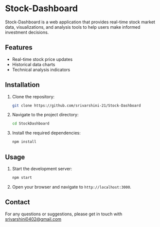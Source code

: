 # Stock-Dashboard

Stock-Dashboard is a web application that provides real-time stock market data, visualizations, and analysis tools to help users make informed investment decisions.

## Features

- Real-time stock price updates
- Historical data charts
- Technical analysis indicators

## Installation

1. Clone the repository:
    ```bash
    git clone https://github.com/srivarshini-21/Stock-Dashboard
    ```
2. Navigate to the project directory:
    ```bash
    cd StockDashboard
    ```
3. Install the required dependencies:
    ```bash
    npm install
    ```

## Usage

1. Start the development server:
    ```bash
    npm start
    ```
2. Open your browser and navigate to `http://localhost:3000`.

## Contact

For any questions or suggestions, please get in touch with srivarshini0402@gmail.com

